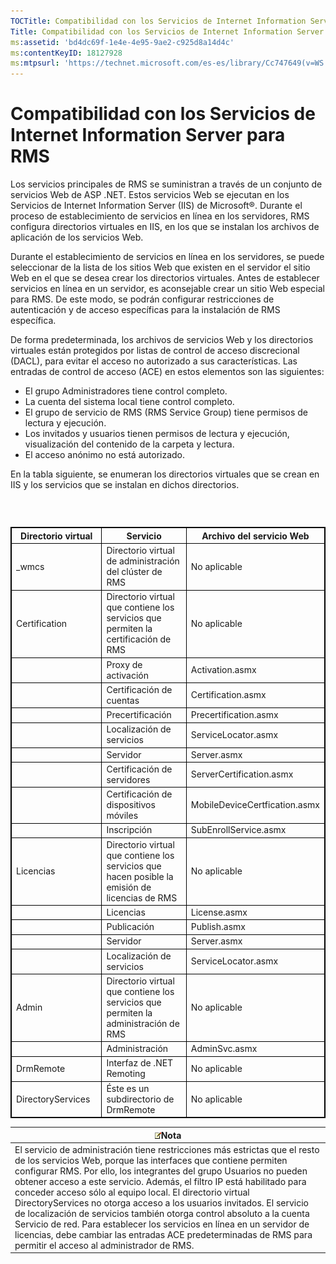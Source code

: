 ```yaml
---
TOCTitle: Compatibilidad con los Servicios de Internet Information Server para RMS
Title: Compatibilidad con los Servicios de Internet Information Server para RMS
ms:assetid: 'bd4dc69f-1e4e-4e95-9ae2-c925d8a14d4c'
ms:contentKeyID: 18127928
ms:mtpsurl: 'https://technet.microsoft.com/es-es/library/Cc747649(v=WS.10)'
---
```


Compatibilidad con los Servicios de Internet Information Server para RMS
========================================================================

Los servicios principales de RMS se suministran a través de un conjunto de servicios Web de ASP .NET. Estos servicios Web se ejecutan en los Servicios de Internet Information Server (IIS) de Microsoft®. Durante el proceso de establecimiento de servicios en línea en los servidores, RMS configura directorios virtuales en IIS, en los que se instalan los archivos de aplicación de los servicios Web.

Durante el establecimiento de servicios en línea en los servidores, se puede seleccionar de la lista de los sitios Web que existen en el servidor el sitio Web en el que se desea crear los directorios virtuales. Antes de establecer servicios en línea en un servidor, es aconsejable crear un sitio Web especial para RMS. De este modo, se podrán configurar restricciones de autenticación y de acceso específicas para la instalación de RMS específica.

De forma predeterminada, los archivos de servicios Web y los directorios virtuales están protegidos por listas de control de acceso discrecional (DACL), para evitar el acceso no autorizado a sus características. Las entradas de control de acceso (ACE) en estos elementos son las siguientes:

-   El grupo Administradores tiene control completo.
-   La cuenta del sistema local tiene control completo.
-   El grupo de servicio de RMS (RMS Service Group) tiene permisos de lectura y ejecución.
-   Los invitados y usuarios tienen permisos de lectura y ejecución, visualización del contenido de la carpeta y lectura.
-   El acceso anónimo no está autorizado.

En la tabla siguiente, se enumeran los directorios virtuales que se crean en IIS y los servicios que se instalan en dichos directorios.

###  

 
<table style="border:1px solid black;">
<colgroup>
<col width="33%" />
<col width="33%" />
<col width="33%" />
</colgroup>
<thead>
<tr class="header">
<th style="border:1px solid black;" >Directorio virtual</th>
<th style="border:1px solid black;" >Servicio</th>
<th style="border:1px solid black;" >Archivo del servicio Web</th>
</tr>
</thead>
<tbody>
<tr class="odd">
<td style="border:1px solid black;">_wmcs</td>
<td style="border:1px solid black;">Directorio virtual de administración del clúster de RMS</td>
<td style="border:1px solid black;">No aplicable</td>
</tr>
<tr class="even">
<td style="border:1px solid black;">Certification</td>
<td style="border:1px solid black;">Directorio virtual que contiene los servicios que permiten la certificación de RMS</td>
<td style="border:1px solid black;">No aplicable</td>
</tr>
<tr class="odd">
<td style="border:1px solid black;"> </td>
<td style="border:1px solid black;">Proxy de activación</td>
<td style="border:1px solid black;">Activation.asmx</td>
</tr>
<tr class="even">
<td style="border:1px solid black;"> </td>
<td style="border:1px solid black;">Certificación de cuentas</td>
<td style="border:1px solid black;">Certification.asmx</td>
</tr>
<tr class="odd">
<td style="border:1px solid black;"> </td>
<td style="border:1px solid black;">Precertificación</td>
<td style="border:1px solid black;">Precertification.asmx</td>
</tr>
<tr class="even">
<td style="border:1px solid black;"> </td>
<td style="border:1px solid black;">Localización de servicios</td>
<td style="border:1px solid black;">ServiceLocator.asmx</td>
</tr>
<tr class="odd">
<td style="border:1px solid black;"> </td>
<td style="border:1px solid black;">Servidor</td>
<td style="border:1px solid black;">Server.asmx</td>
</tr>
<tr class="even">
<td style="border:1px solid black;"> </td>
<td style="border:1px solid black;">Certificación de servidores</td>
<td style="border:1px solid black;">ServerCertification.asmx</td>
</tr>
<tr class="odd">
<td style="border:1px solid black;"> </td>
<td style="border:1px solid black;">Certificación de dispositivos móviles</td>
<td style="border:1px solid black;">MobileDeviceCertfication.asmx</td>
</tr>
<tr class="even">
<td style="border:1px solid black;"> </td>
<td style="border:1px solid black;">Inscripción</td>
<td style="border:1px solid black;">SubEnrollService.asmx</td>
</tr>
<tr class="odd">
<td style="border:1px solid black;">Licencias</td>
<td style="border:1px solid black;">Directorio virtual que contiene los servicios que hacen posible la emisión de licencias de RMS</td>
<td style="border:1px solid black;">No aplicable</td>
</tr>
<tr class="even">
<td style="border:1px solid black;"> </td>
<td style="border:1px solid black;">Licencias</td>
<td style="border:1px solid black;">License.asmx</td>
</tr>
<tr class="odd">
<td style="border:1px solid black;"> </td>
<td style="border:1px solid black;">Publicación</td>
<td style="border:1px solid black;">Publish.asmx</td>
</tr>
<tr class="even">
<td style="border:1px solid black;"> </td>
<td style="border:1px solid black;">Servidor</td>
<td style="border:1px solid black;">Server.asmx</td>
</tr>
<tr class="odd">
<td style="border:1px solid black;"> </td>
<td style="border:1px solid black;">Localización de servicios</td>
<td style="border:1px solid black;">ServiceLocator.asmx</td>
</tr>
<tr class="even">
<td style="border:1px solid black;">Admin</td>
<td style="border:1px solid black;">Directorio virtual que contiene los servicios que permiten la administración de RMS</td>
<td style="border:1px solid black;">No aplicable</td>
</tr>
<tr class="odd">
<td style="border:1px solid black;"> </td>
<td style="border:1px solid black;">Administración</td>
<td style="border:1px solid black;">AdminSvc.asmx</td>
</tr>
<tr class="even">
<td style="border:1px solid black;">DrmRemote</td>
<td style="border:1px solid black;">Interfaz de .NET Remoting</td>
<td style="border:1px solid black;">No aplicable</td>
</tr>
<tr class="odd">
<td style="border:1px solid black;">DirectoryServices</td>
<td style="border:1px solid black;">Éste es un subdirectorio de DrmRemote</td>
<td style="border:1px solid black;">No aplicable</td>
</tr>
</tbody>
</table>
  
| ![](images/Cc747649.note(WS.10).gif)Nota                                                                                                                                                                                                                                                                                                                                                                                                                                                                                                                                                                                                                                    |  
|----------------------------------------------------------------------------------------------------------------------------------------------------------------------------------------------------------------------------------------------------------------------------------------------------------------------------------------------------------------------------------------------------------------------------------------------------------------------------------------------------------------------------------------------------------------------------------------------------------------------------------------------------------------------------------------------------------|  
| El servicio de administración tiene restricciones más estrictas que el resto de los servicios Web, porque las interfaces que contiene permiten configurar RMS. Por ello, los integrantes del grupo Usuarios no pueden obtener acceso a este servicio. Además, el filtro IP está habilitado para conceder acceso sólo al equipo local. El directorio virtual DirectoryServices no otorga acceso a los usuarios invitados. El servicio de localización de servicios también otorga control absoluto a la cuenta Servicio de red. Para establecer los servicios en línea en un servidor de licencias, debe cambiar las entradas ACE predeterminadas de RMS para permitir el acceso al administrador de RMS. |
